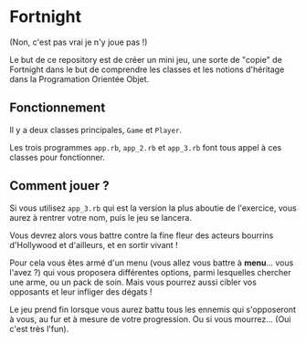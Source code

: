 # Fortnight

(Non, c'est pas vrai je n'y joue pas !)

Le but de ce repository est de créer un mini jeu, une sorte de "copie" de Fortnight
dans le but de comprendre les classes et les notions d'héritage dans la Programation 
Orientée Objet.

## Fonctionnement

Il y a deux classes principales, `Game` et `Player`.

Les trois programmes `app.rb`, `app_2.rb` et `app_3.rb` font tous appel
à ces classes pour fonctionner. 

## Comment jouer ?

Si vous utilisez `app_3.rb` qui est la version la plus aboutie de l'exercice,
vous aurez à rentrer votre nom, puis le jeu se lancera.

Vous devrez alors vous battre contre la fine fleur des acteurs bourrins d'Hollywood
et d'ailleurs, et en sortir vivant !

Pour cela vous êtes armé d'un menu (vous allez vous battre à **menu**... vous l'avez ?)
qui vous proposera différentes options, parmi lesquelles chercher une arme, ou un pack de soin. Mais vous pourrez aussi cibler vos opposants et leur infliger des dégats !

Le jeu prend fin lorsque vous aurez battu tous les ennemis qui s'opposeront à vous,
au fur et à mesure de votre progression. Ou si vous mourrez... (Oui c'est très l'fun).
